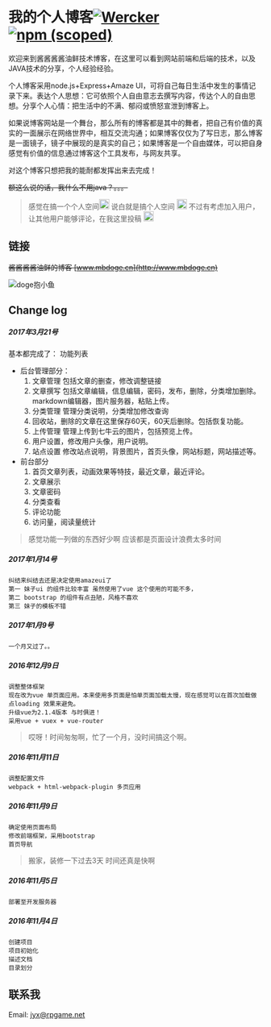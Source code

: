 # 我的个人博客[![Wercker](https://img.shields.io/wercker/ci/wercker/docs.svg)]() [![npm (scoped)](https://img.shields.io/npm/v/@cycle/core.svg)]()
  欢迎来到酱酱酱酱油鲜技术博客，在这里可以看到网站前端和后端的技术，以及JAVA技术的分享，个人经验经验。

  个人博客采用node.js+Express+Amaze UI，可将自己每日生活中发生的事情记录下来。表达个人思想：它可依照个人自由意志去撰写内容，传达个人的自由思想。分享个人心情：把生活中的不满、郁闷或愤怒宣泄到博客上。

  如果说博客网站是一个舞台，那么所有的博客都是其中的舞者，把自己有价值的真实的一面展示在网络世界中，相互交流沟通；如果博客仅仅为了写日志，那么博客是一面镜子，镜子中展现的是真实的自己；如果博客是一个自由媒体，可以把自身感觉有价值的信息通过博客这个工具发布，与网友共享。

  对这个博客只想把我的能耐都发挥出来去完成！

  ~~额这么说的话，我什么不用java？。。。~~
  >感觉在搞一个个人空间<img src="http://oht47c0d0.bkt.clouddn.com/public/16-12-10/35946736.jpg" width = "20" height = "20" alt="doge" style=""/>
  说白就是搞个人空间 <img src="http://oht47c0d0.bkt.clouddn.com/public/16-12-10/35946736.jpg" width = "20" height = "20" alt="doge" style=""/>
  不过有考虑加入用户，让其他用户能够评论，在我这里投稿 <img src="http://oht47c0d0.bkt.clouddn.com/public/16-12-10/35946736.jpg" width = "20" height = "20" alt="doge" style=""/>

## 链接  
  ~~酱酱酱酱油鲜的博客 [www.mbdoge.cn](http://www.mbdoge.cn)~~

![doge抱小鱼](http://oht47c0d0.bkt.clouddn.com/public/16-12-10/92276663.jpg)

## Change log
##### 2017年3月21号
基本都完成了：
功能列表
* 后台管理部分：
    1. 文章管理 包括文章的删查，修改调整链接
    2. 文章撰写 包括文章编辑，信息编辑，密码，发布，删除，分类增加删除。markdown编辑器，图片服务器，粘贴上传。
    3. 分类管理 管理分类说明，分类增加修改查询
    4. 回收站，删除的文章在这里保存60天，60天后删除。包括恢复功能。
    5. 上传管理 管理上传到七牛云的图片，包括预览上传。
    6. 用户设置，修改用户头像，用户说明。
    7. 站点设置 修改站点说明，背景图片，首页头像，网站标题，网站描述等。
* 前台部分
    1. 首页文章列表，动画效果等特技，最近文章，最近评论。
    2. 文章展示
    4. 文章密码
    5. 分类查看
    6. 评论功能
    7. 访问量，阅读量统计

> 感觉功能一列做的东西好少啊
应该都是页面设计浪费太多时间

##### 2017年1月14号
    纠结来纠结去还是决定使用amazeui了
    第一 妹子ui 的组件比较丰富 虽然使用了vue 这个使用的可能不多，
    第二 bootstrap 的组件有点丑陋，风格不喜欢
    第三 妹子的模板不错

##### 2017年1月9号
    一个月又过了。。

##### 2016年12月9日
    调整整体框架
    现在改为vue 单页面应用。本来使用多页面是怕单页面加载太慢，现在感觉可以在首次加载做点loading 效果来避免。
    升级vue为2.1.4版本 与时俱进！
    采用vue + vuex + vue-router
> 哎呀！时间匆匆啊，忙了一个月，没时间搞这个啊。


##### 2016年11月11日
    调整配置文件
    webpack + html-webpack-plugin 多页应用

##### 2016年11月9日
    确定使用页面布局
    修改前端框架，采用bootstrap
    首页导航

> 搬家，装修一下过去3天 时间还真是快啊

##### 2016年11月5日
    部署至开发服务器

##### 2016年11月4日
    创建项目
    项目初始化
    描述文档
    目录划分

## 联系我
Email: [jyx@rpgame.net](jyx@rpgame.net)

